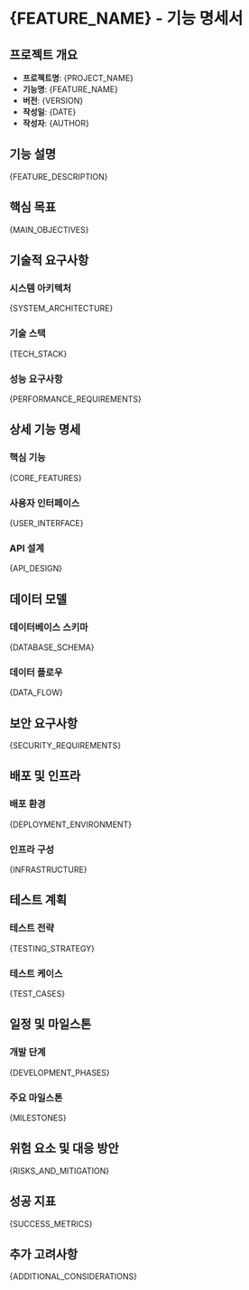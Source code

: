 # {FEATURE_NAME} - 기능 명세서

## 프로젝트 개요
- **프로젝트명**: {PROJECT_NAME}
- **기능명**: {FEATURE_NAME}
- **버전**: {VERSION}
- **작성일**: {DATE}
- **작성자**: {AUTHOR}

## 기능 설명
{FEATURE_DESCRIPTION}

## 핵심 목표
{MAIN_OBJECTIVES}

## 기술적 요구사항

### 시스템 아키텍처
{SYSTEM_ARCHITECTURE}

### 기술 스택
{TECH_STACK}

### 성능 요구사항
{PERFORMANCE_REQUIREMENTS}

## 상세 기능 명세

### 핵심 기능
{CORE_FEATURES}

### 사용자 인터페이스
{USER_INTERFACE}

### API 설계
{API_DESIGN}

## 데이터 모델

### 데이터베이스 스키마
{DATABASE_SCHEMA}

### 데이터 플로우
{DATA_FLOW}

## 보안 요구사항
{SECURITY_REQUIREMENTS}

## 배포 및 인프라

### 배포 환경
{DEPLOYMENT_ENVIRONMENT}

### 인프라 구성
{INFRASTRUCTURE}

## 테스트 계획

### 테스트 전략
{TESTING_STRATEGY}

### 테스트 케이스
{TEST_CASES}

## 일정 및 마일스톤

### 개발 단계
{DEVELOPMENT_PHASES}

### 주요 마일스톤
{MILESTONES}

## 위험 요소 및 대응 방안
{RISKS_AND_MITIGATION}

## 성공 지표
{SUCCESS_METRICS}

## 추가 고려사항
{ADDITIONAL_CONSIDERATIONS}